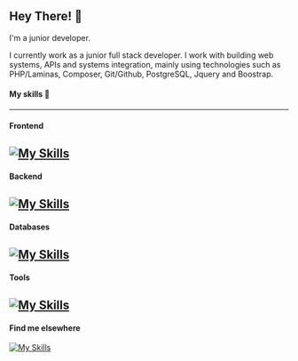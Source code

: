 ## Hey There! 👋


I'm a junior developer.

I currently work as a junior full stack developer. I work with building web systems, APIs and systems integration, mainly using technologies such as PHP/Laminas, Composer, Git/Github, PostgreSQL, Jquery and Boostrap.

#### My skills 🚀
---
#### Frontend

[![My Skills](https://skillicons.dev/icons?i=js,html,css,sass,bootstrap,jquery,React)]()
---
#### Backend
   
[![My Skills](https://skillicons.dev/icons?i=php,laravel)]()
---
#### Databases
[![My Skills](https://skillicons.dev/icons?i=postgresql,mysql)]()
---
#### Tools
[![My Skills](https://skillicons.dev/icons?i=docker,git,github)]()
---
#### Find me elsewhere
[![My Skills](https://skillicons.dev/icons?i=linkedin)](https://www.linkedin.com/in/allanrodriguesmachado/)


 


